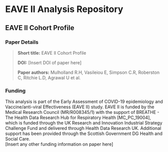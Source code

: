 # EAVE II Analysis Repository
## EAVE II Cohort Profile

### Paper Details
> **Short title:** EAVE II Cohort Profile
>
>**DOI:** [Insert DOI of paper here]
>
>**Paper authors:** Mulholland R.H, Vasileiou E, Simpson C.R, Roberston C, Ritchie L.D, Agrawal U et al.
>

### Funding
This analysis is part of the Early Assessment of COVID-19 epidemiology and Vaccine/anti-viral Effectiveness (EAVE II) study. EAVE II is funded by the Medical Research Council (MR/R008345/1) with the support of BREATHE - The Health Data Research Hub for Respiratory Health [MC_PC_19004], which is funded through the UK Research and Innovation Industrial Strategy Challenge Fund and delivered through Health Data Research UK. Additional support has been provided through the Scottish Government DG Health and Social Care.  
[Insert any other funding information on paper here]
